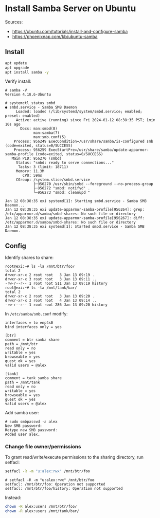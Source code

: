 # Install Samba Server on Ubuntu

Sources:

* https://ubuntu.com/tutorials/install-and-configure-samba
* https://phoenixnap.com/kb/ubuntu-samba

## Install

```sh
apt update
apt upgrade
apt install samba -y
```

Verify install:
```
# samba -V
Version 4.18.6-Ubuntu

# systemctl status smbd
● smbd.service - Samba SMB Daemon
     Loaded: loaded (/lib/systemd/system/smbd.service; enabled; preset: enabled)
     Active: active (running) since Fri 2024-01-12 08:38:35 PST; 1min 10s ago
       Docs: man:smbd(8)
             man:samba(7)
             man:smb.conf(5)
    Process: 956249 ExecCondition=/usr/share/samba/is-configured smb (code=exited, status=0/SUCCESS)
    Process: 956259 ExecStartPre=/usr/share/samba/update-apparmor-samba-profile (code=exited, status=0/SUCCESS)
   Main PID: 956270 (smbd)
     Status: "smbd: ready to serve connections..."
      Tasks: 3 (limit: 18711)
     Memory: 11.3M
        CPU: 59ms
     CGroup: /system.slice/smbd.service
             ├─956270 /usr/sbin/smbd --foreground --no-process-group
             ├─956272 "smbd: notifyd" .
             └─956273 "smbd: cleanupd "

Jan 12 08:38:35 exi systemd[1]: Starting smbd.service - Samba SMB Daemon...
Jan 12 08:38:35 exi update-apparmor-samba-profile[956264]: grep: /etc/apparmor.d/samba/smbd-shares: No such file or directory
Jan 12 08:38:35 exi update-apparmor-samba-profile[956267]: diff: /etc/apparmor.d/samba/smbd-shares: No such file or directory
Jan 12 08:38:35 exi systemd[1]: Started smbd.service - Samba SMB Daemon.
```

## Config

Identify shares to share:

```
root@exi:~# ls -la /mnt/btr/foo/
total 2
drwxr-xr-x 2 root root   3 Jan 13 09:19 .
drwxr-xr-x 3 root root   3 Jan 13 09:11 ..
-rw-r--r-- 1 root root 511 Jan 13 09:19 history
root@exi:~# ls -la /mnt/tank/bar/
total 2
drwxr-xr-x 2 root root   3 Jan 13 09:20 .
drwxr-xr-x 3 root root   4 Jan 13 09:14 ..
-rw-r--r-- 1 root root 286 Jan 13 09:20 history
```

In `/etc/samba/smb.conf` modify:

```
interfaces = lo enp4s0
bind interfaces only = yes

[btr]
comment = btr samba share
path = /mnt/btr
read only = no
writable = yes
browseable = yes
guest ok = yes
valid users = @alex

[tank]
comment = tank samba share
path = /mnt/tank
read only = no
writable = yes
browseable = yes
guest ok = yes
valid users = @alex
```

Add samba user:

```
# sudo smbpasswd -a alex
New SMB password:
Retype new SMB password:
Added user alex.
```
### Change file owner/permissions

To grant read/write/execute permissions to the sharing directory, run setfacl:
```sh
setfacl -R -m "u:alex:rwx" /mnt/btr/foo
```

```
# setfacl -R -m "u:alex:rwx" /mnt/btr/foo
setfacl: /mnt/btr/foo: Operation not supported
setfacl: /mnt/btr/foo/history: Operation not supported
```

Instead:
```sh
chown -R alex:users /mnt/btr/foo/
chown -R alex:users /mnt/tank/bar/
```
